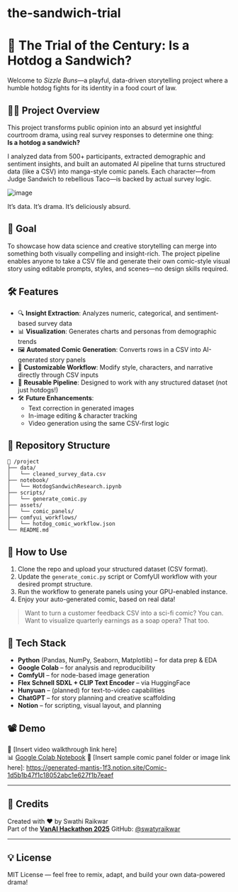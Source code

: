 # the-sandwich-trial


# 🌭 The Trial of the Century: Is a Hotdog a Sandwich?

Welcome to *Sizzle Buns*—a playful, data-driven storytelling project where a humble hotdog fights for its identity in a food court of law.

## 🧑‍⚖️ Project Overview

This project transforms public opinion into an absurd yet insightful courtroom drama, using real survey responses to determine one thing:  
**Is a hotdog a sandwich?**

I analyzed data from 500+ participants, extracted demographic and sentiment insights, and built an automated AI pipeline that turns structured data (like a CSV) into manga-style comic panels. Each character—from Judge Sandwich to rebellious Taco—is backed by actual survey logic.

![image](https://github.com/user-attachments/assets/52684742-ab69-4de3-8820-55ef2963c1c9)

It’s data. It’s drama. It’s deliciously absurd.

## 🎯 Goal

To showcase how data science and creative storytelling can merge into something both visually compelling and insight-rich. The project pipeline enables anyone to take a CSV file and generate their own comic-style visual story using editable prompts, styles, and scenes—no design skills required.

## 🛠️ Features

- 🔍 **Insight Extraction**: Analyzes numeric, categorical, and sentiment-based survey data  
- 📊 **Visualization**: Generates charts and personas from demographic trends  
- 🖼️ **Automated Comic Generation**: Converts rows in a CSV into AI-generated story panels  
- 🎨 **Customizable Workflow**: Modify style, characters, and narrative directly through CSV inputs  
- 🚀 **Reusable Pipeline**: Designed to work with any structured dataset (not just hotdogs!)  
- 🛠️ **Future Enhancements**:
  - Text correction in generated images  
  - In-image editing & character tracking  
  - Video generation using the same CSV-first logic

## 📂 Repository Structure

```
📁 /project
├── data/
│   └── cleaned_survey_data.csv
├── notebook/
│   └── HotdogSandwichResearch.ipynb
├── scripts/
│   └── generate_comic.py
├── assets/
│   └── comic_panels/
├── comfyui_workflows/
│   └── hotdog_comic_workflow.json
└── README.md
```

## 🧪 How to Use


1. Clone the repo and upload your structured dataset (CSV format).
2. Update the `generate_comic.py` script or ComfyUI workflow with your desired prompt structure.
3. Run the workflow to generate panels using your GPU-enabled instance.
4. Enjoy your auto-generated comic, based on real data!

> Want to turn a customer feedback CSV into a sci-fi comic? You can.  
> Want to visualize quarterly earnings as a soap opera? That too.  

## 🧰 Tech Stack

- **Python** (Pandas, NumPy, Seaborn, Matplotlib) – for data prep & EDA  
- **Google Colab** – for analysis and reproducibility  
- **ComfyUI** – for node-based image generation  
- **Flex Schnell SDXL + CLIP Text Encoder** – via HuggingFace  
- **Hunyuan** – (planned) for text-to-video capabilities  
- **ChatGPT** – for story planning and creative scaffolding  
- **Notion** – for scripting, visual layout, and planning  

## 📽️ Demo

🎥 [Insert video walkthrough link here]  
📊 [Google Colab Notebook](https://colab.research.google.com/drive/1d9hQfvacyidD5hrHqp2Row-M_DRT6UB5?usp=sharing)
🎨 [Insert sample comic panel folder or image link here]: https://generated-mantis-1f3.notion.site/Comic-1d5b1b47f1c18052abc1e627f1b7eaef


---

## 🤝 Credits

Created with ❤️ by Swathi Raikwar  
Part of the [**VanAI Hackathon 2025**](https://kriskrug.notion.site/Data-Storytelling-Hackathon-1a6c6f799a338025bc50d6fc6e9984ae)
GitHub: [@swatyraikwar](https://github.com/swatyraikwar)

---

## 💡 License

MIT License — feel free to remix, adapt, and build your own data-powered drama!
